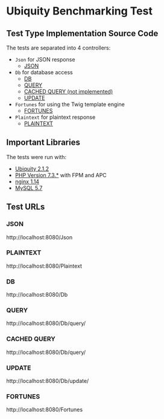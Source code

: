 # Ubiquity Benchmarking Test

## Test Type Implementation Source Code
The tests are separated into 4 controllers:
- `Json` for JSON response
  * [JSON](app/controllers/Json.php)
- `Db` for database access
  * [DB](app/controllers/Db.php)
  * [QUERY](app/controllers/Db.php)
  * [CACHED QUERY (not implemented)]()
  * [UPDATE](app/controllers/Db.php)
- `Fortunes` for using the Twig template engine
  * [FORTUNES](app/controllers/Fortunes.php)
- `Plaintext` for plaintext response
  * [PLAINTEXT](app/controllers/Plaintext.php)


## Important Libraries
The tests were run with:
* [Ubiquity 2.1.2](https://ubiquity.kobject.net/)
* [PHP Version 7.3.*](http://www.php.net/) with FPM and APC
* [nginx 1.14](http://nginx.org/)
* [MySQL 5.7](https://dev.mysql.com/)

## Test URLs
### JSON

http://localhost:8080/Json

### PLAINTEXT

http://localhost:8080/Plaintext

### DB

http://localhost:8080/Db

### QUERY

http://localhost:8080/Db/query/

### CACHED QUERY

http://localhost:8080/Db/query/

### UPDATE

http://localhost:8080/Db/update/

### FORTUNES

http://localhost:8080/Fortunes
